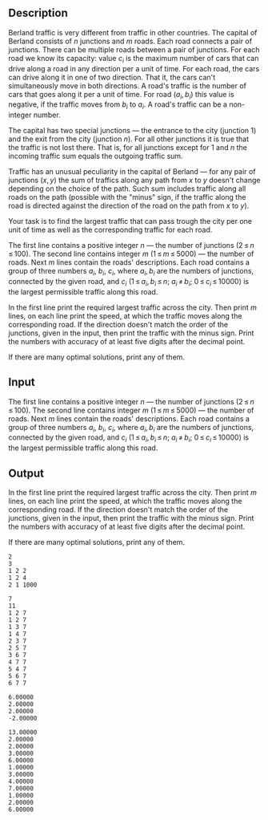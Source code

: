 ## Description

<div><p>Berland traffic is very different from traffic in other countries. The capital of Berland consists of <span class="tex-span"><i>n</i></span> junctions and <span class="tex-span"><i>m</i></span> roads. Each road connects a pair of junctions. There can be multiple roads between a pair of junctions. For each road we know its capacity: value <span class="tex-span"><i>c</i><sub class="lower-index"><i>i</i></sub></span> is the maximum number of cars that can drive along a road in any direction per a unit of time. For each road, the cars can drive along it in one of two direction. That it, the cars can't simultaneously move in both directions. A road's traffic is the number of cars that goes along it per a unit of time. For road (<span class="tex-span"><i>a</i><sub class="lower-index"><i>i</i></sub>, <i>b</i><sub class="lower-index"><i>i</i></sub></span>) this value is negative, if the traffic moves from <span class="tex-span"><i>b</i><sub class="lower-index"><i>i</i></sub></span> to <span class="tex-span"><i>a</i><sub class="lower-index"><i>i</i></sub></span>. A road's traffic can be a non-integer number.</p><p>The capital has two special junctions — the entrance to the city (junction 1) and the exit from the city (junction <span class="tex-span"><i>n</i></span>). For all other junctions it is true that the traffic is not lost there. That is, for all junctions except for 1 and <span class="tex-span"><i>n</i></span> the incoming traffic sum equals the outgoing traffic sum.</p><p>Traffic has an unusual peculiarity in the capital of Berland — for any pair of junctions (<span class="tex-span"><i>x</i>, <i>y</i></span>) the sum of traffics along any path from <span class="tex-span"><i>x</i></span> to <span class="tex-span"><i>y</i></span> doesn't change depending on the choice of the path. Such sum includes traffic along all roads on the path (possible with the "minus" sign, if the traffic along the road is directed against the direction of the road on the path from <span class="tex-span"><i>x</i></span> to <span class="tex-span"><i>y</i></span>).</p><p>Your task is to find the largest traffic that can pass trough the city per one unit of time as well as the corresponding traffic for each road. </p></div><div class="input-specification"><p>The first line contains a positive integer <span class="tex-span"><i>n</i></span> — the number of junctions (<span class="tex-span">2 ≤ <i>n</i> ≤ 100</span>). The second line contains integer <span class="tex-span"><i>m</i></span> (<span class="tex-span">1 ≤ <i>m</i> ≤ 5000</span>) — the number of roads. Next <span class="tex-span"><i>m</i></span> lines contain the roads' descriptions. Each road contains a group of three numbers <span class="tex-span"><i>a</i><sub class="lower-index"><i>i</i></sub></span>, <span class="tex-span"><i>b</i><sub class="lower-index"><i>i</i></sub></span>, <span class="tex-span"><i>c</i><sub class="lower-index"><i>i</i></sub></span>, where <span class="tex-span"><i>a</i><sub class="lower-index"><i>i</i></sub>, <i>b</i><sub class="lower-index"><i>i</i></sub></span> are the numbers of junctions, connected by the given road, and <span class="tex-span"><i>c</i><sub class="lower-index"><i>i</i></sub></span> (<span class="tex-span">1 ≤ <i>a</i><sub class="lower-index"><i>i</i></sub>, <i>b</i><sub class="lower-index"><i>i</i></sub> ≤ <i>n</i></span>; <span class="tex-span"><i>a</i><sub class="lower-index"><i>i</i></sub> ≠ <i>b</i><sub class="lower-index"><i>i</i></sub></span>; <span class="tex-span">0 ≤ <i>c</i><sub class="lower-index"><i>i</i></sub> ≤ 10000</span>) is the largest permissible traffic along this road.</p></div><div class="output-specification"><p>In the first line print the required largest traffic across the city. Then print <span class="tex-span"><i>m</i></span> lines, on each line print the speed, at which the traffic moves along the corresponding road. If the direction doesn't match the order of the junctions, given in the input, then print the traffic with the minus sign. Print the numbers with accuracy of at least five digits after the decimal point.</p><p>If there are many optimal solutions, print any of them.</p></div>

## Input

<p>The first line contains a positive integer <span class="tex-span"><i>n</i></span> — the number of junctions (<span class="tex-span">2 ≤ <i>n</i> ≤ 100</span>). The second line contains integer <span class="tex-span"><i>m</i></span> (<span class="tex-span">1 ≤ <i>m</i> ≤ 5000</span>) — the number of roads. Next <span class="tex-span"><i>m</i></span> lines contain the roads' descriptions. Each road contains a group of three numbers <span class="tex-span"><i>a</i><sub class="lower-index"><i>i</i></sub></span>, <span class="tex-span"><i>b</i><sub class="lower-index"><i>i</i></sub></span>, <span class="tex-span"><i>c</i><sub class="lower-index"><i>i</i></sub></span>, where <span class="tex-span"><i>a</i><sub class="lower-index"><i>i</i></sub>, <i>b</i><sub class="lower-index"><i>i</i></sub></span> are the numbers of junctions, connected by the given road, and <span class="tex-span"><i>c</i><sub class="lower-index"><i>i</i></sub></span> (<span class="tex-span">1 ≤ <i>a</i><sub class="lower-index"><i>i</i></sub>, <i>b</i><sub class="lower-index"><i>i</i></sub> ≤ <i>n</i></span>; <span class="tex-span"><i>a</i><sub class="lower-index"><i>i</i></sub> ≠ <i>b</i><sub class="lower-index"><i>i</i></sub></span>; <span class="tex-span">0 ≤ <i>c</i><sub class="lower-index"><i>i</i></sub> ≤ 10000</span>) is the largest permissible traffic along this road.</p>

## Output

<p>In the first line print the required largest traffic across the city. Then print <span class="tex-span"><i>m</i></span> lines, on each line print the speed, at which the traffic moves along the corresponding road. If the direction doesn't match the order of the junctions, given in the input, then print the traffic with the minus sign. Print the numbers with accuracy of at least five digits after the decimal point.</p><p>If there are many optimal solutions, print any of them.</p>





```input1
2
3
1 2 2
1 2 4
2 1 1000

```




```input2
7
11
1 2 7
1 2 7
1 3 7
1 4 7
2 3 7
2 5 7
3 6 7
4 7 7
5 4 7
5 6 7
6 7 7

```




```output1
6.00000
2.00000
2.00000
-2.00000

```




```output2
13.00000
2.00000
2.00000
3.00000
6.00000
1.00000
3.00000
4.00000
7.00000
1.00000
2.00000
6.00000

```


